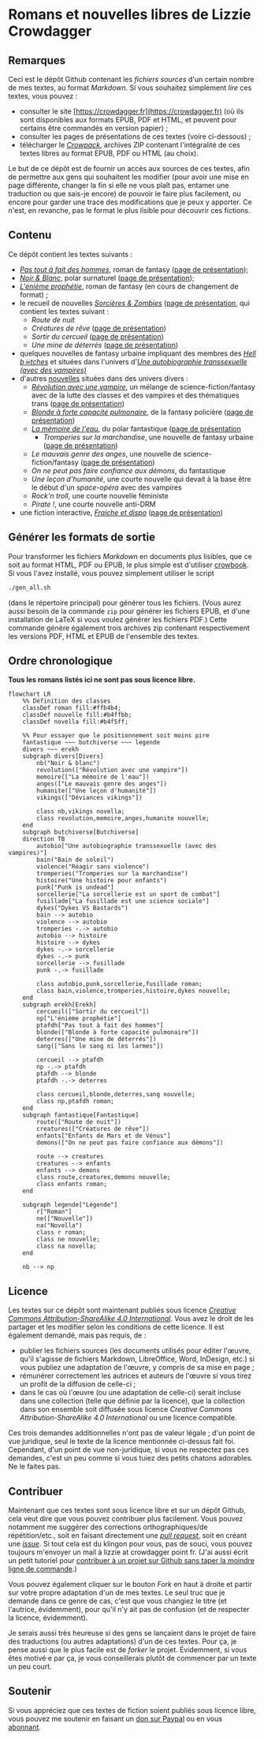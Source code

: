 Romans et nouvelles libres de Lizzie Crowdagger 
=========================================================

Remarques
---------

Ceci est le dépôt Github contenant les *fichiers sources* d'un
certain nombre de mes textes, au format
*Markdown*. Si vous souhaitez simplement *lire* ces textes, vous pouvez :

* consulter le site
[https://crowdagger.fr](https://crowdagger.fr) (où ils sont disponibles
aux formats EPUB, PDF et HTML, et peuvent pour certains être commandés en version papier) ;
* consulter les pages de présentations de ces textes (voire ci-dessous) ;
* télécharger le [*Crowpack*](https://github.com/Crowdagger/textes/releases),  archives ZIP contenant l'intégralité de ces textes libres au format EPUB, PDF ou HTML (au choix). 

Le but de ce dépôt est de fournir un accès aux sources de ces
textes, afin de permettre aux gens qui souhaitent les modifier
(pour avoir une mise en page différente, changer la fin si elle ne
vous plaît pas, entamer une traduction ou que sais-je encore) de
pouvoir le faire plus facilement, ou encore pour garder une trace des
modifications que je peux y apporter. Ce n'est, en revanche, pas le
format le plus lisible pour découvrir ces fictions.

Contenu 
-------

Ce dépôt contient les textes suivants :

* [*Pas tout à fait des hommes*](ptafdh/), roman de fantasy ([page de présentation](https://crowdagger.fr/pas-tout-a-fait-des-hommes/));
* [*Noir & Blanc*](blanc-noir/), polar surnaturel ([page de présentation](https://crowdagger.fr/noir-blanc/));
* [*L'énième prophétie*](enieme_prophetie/), roman de fantasy (en cours de changement de format) ;
* le recueil de nouvelles
  [*Sorcières & Zombies*](recueils/sorcieres_zombies/) ([page de présentation](https://crowdagger.fr/sorcieres-zombies/), qui contient les
  textes suivant :
  * *Route de nuit* 
  * *Créatures de rêve* ([page de présentation](https://crowdagger.fr/creatures-de-reve/))
  * *Sortir du cercueil* ([page de présentation](https://crowdagger.fr/sortir-du-cercueil/))
  * *Une mine de déterrés* ([page de présentation](https://crowdagger.fr/une-mine-de-deterres/))
* quelques nouvelles de fantasy urbaine impliquant des membres des
[*Hell b☠tches*](hell_butches/) et situées dans l'univers
d'[*Une autobiographie transsexuelle (avec des vampires)*](https://crowdagger.fr/une-autobiographie-transsexuelle-avec-des-vampires/) 
* d'autres [nouvelles](nouvelles/) situées dans des univers divers :
  * [*Révolution avec une vampire*](nouvelles/revolution/), un mélange
    de science-fiction/fantasy avec de la lutte des classes et des
    vampires et des thématiques trans ([page de présentation](https://crowdagger.fr/revolution-avec-une-vampire/))
  * [*Blonde à forte capacité pulmonaire*](nouvelles/pulmonaire/), de
    la fantasy policière ([page de présentation](https://crowdagger.fr/blonde-a-forte-capacite-pulmonaire/))
  * [*La mémoire de l'eau*](nouvelles/memoire/), du polar fantastique ([page de présentation](https://crowdagger.fr/la-memoire-de-leau/)
    * *Tromperies sur la marchandise*, une nouvelle de fantasy urbaine  ([page de présentation](https://crowdagger.fr/tromperies-sur-la-marchandise/))
  * *Le mauvais genre des anges*, une nouvelle de science-fiction/fantasy ([page de présentation](https://crowdagger.fr/le-mauvais-genre-des-anges/))
  * *On ne peut pas faire confiance aux démons*, du fantastique 
  * *Une leçon d'humanité*, une courte nouvelle qui devait à la base
    être le début d'un *space-opéra* avec des vampires 
  * *Rock'n troll*, une courte nouvelle féministe 
  * *Pirate !*, une courte nouvelle anti-DRM 
* une fiction interactive, [*Fraiche et dispo*](fictions_interactives/fraiche_et_dispo/) ([page de présentation](https://crowdagger.fr/fraiche-et-dispo/))

Générer les formats de sortie
-----------------------------

Pour transformer les fichiers *Markdown* en documents plus lisibles,
que ce soit au format HTML, PDF ou EPUB, le plus simple est d'utiliser
[crowbook](https://github.com/lise-henry/crowbook). Si vous l'avez installé, vous pouvez simplement utiliser le script 

```bash
./gen_all.sh
```

(dans le répertoire principal) pour générer tous les fichiers. (Vous aurez aussi besoin de la commande `zip` pour générer les fichiers EPUB, et d'une installation de LaTeX si vous voulez générer les fichiers PDF.) Cette commande génère également trois archives zip contenant respectivement les versions PDF, HTML et EPUB de l'ensemble des textes.

Ordre chronologique
------------------------

**Tous les romans listés ici ne sont pas sous licence libre.**

```mermaid
flowchart LR
    %% Définition des classes 
    classDef roman fill:#ffb4b4;
    classDef nouvelle fill:#b4ffbb;
    classDef novella fill:#b4f5ff;

    %% Pour essayer que le positionnement soit moins pire 
    fantastique ~~~ butchiverse ~~~ legende
    divers ~~~ erekh
    subgraph divers[Divers]
        nb("Noir & blanc")
        revolution(["Révolution avec une vampire"])
        memoire(["La mémoire de l'eau"])
        anges(["Le mauvais genre des anges"])
        humanite(["Une leçon d'humanité"])
        vikings(["Déviances vikings"])
        
        class nb,vikings novella;
        class revolution,memoire,anges,humanite nouvelle;
    end 
    subgraph butchiverse[Butchiverse]
    direction TB
        autobio["Une autobiographie transsexuelle (avec des vampires)"]
        bain("Bain de soleil")
        violence("Réagir sans violence")
        tromperies("Tromperies sur la marchandise")
        histoire("Une histoire pour enfants")
        punk["Punk is undead"]
        sorcellerie["La sorcellerie est un sport de combat"]
        fusillade["La fusillade est une science sociale"]
        dykes("Dykes VS Bastards")
        bain --> autobio
        violence --> autobio
        tromperies -.-> autobio
        autobio --> histoire
        histoire --> dykes
        dykes -.-> sorcellerie
        dykes -.-> punk
        sorcellerie --> fusillade
        punk -.-> fusillade
        
        class autobio,punk,sorcellerie,fusillade roman;
        class bain,violence,tromperies,histoire,dykes nouvelle;
    end
    subgraph erekh[Erekh]
        cercueil(["Sortir du cercueil"])
        np["L'énième prophétie"]
        ptafdh["Pas tout à fait des hommes"]
        blonde(["Blonde à forte capacité pulmonaire"])
        deterres(["Une mine de déterrés"])
        sang(["Sans le sang ni les larmes"])

        cercueil --> ptafdh
        np -.-> ptafdh
        ptafdh --> blonde
        ptafdh -.-> deterres
        
        class cercueil,blonde,deterres,sang nouvelle;
        class np,ptafdh roman;
    end
    subgraph fantastique[Fantastique]
        route(["Route de nuit"])
        creatures(["Créatures de rêve"])
        enfants["Enfants de Mars et de Vénus"]
        demons(["On ne peut pas faire confiance aux démons"])

        route --> creatures
        creatures --> enfants
        enfants --> demons
        class route,creatures,demons nouvelle;
        class enfants roman;
    end

    subgraph legende["Légende"]
        r["Roman"]
        ne(["Nouvelle"])
        na("Novella")
        class r roman;
        class ne nouvelle;
        class na novella;
    end

    nb --> np
```

Licence 
--------

Les textes sur ce dépôt sont maintenant publiés sous licence [*Creative Commons
Attribution-ShareAlike 4.0 International*](https://creativecommons.org/licenses/by-sa/4.0/). Vous
avez le droit de les partager et les modifier selon les conditions de cette licence. Il est également demandé, mais pas requis, de : 

* publier les fichiers sources (les documents utilisés pour éditer
  l'œuvre, qu'il s'agisse de fichiers Markdown, LibreOffice, Word,
  InDesign, etc.) si vous publiez une adaptation de l'œuvre, y compris
  de sa mise en page ; 
* rémunérer correctement les autrices et auteurs de l'œuvre si vous
  tirez un profit de la diffusion de celle-ci ; 
* dans le cas où l'œuvre (ou une adaptation de celle-ci) serait
  incluse dans une collection (telle que définie par la licence), que
  la collection dans son ensemble soit diffusée sous licence
  *Creative Commons Attribution-ShareAlike 4.0 International* ou une
  licence compatible. 

Ces trois demandes additionnelles n'ont pas de valeur légale ; d'un
point de vue juridique, seul le texte de la licence mentionnée
ci-dessus fait foi. Cependant, d'un point de vue non-juridique, si
vous ne respectez pas ces demandes, c'est un peu comme si vous tuiez
des petits chatons adorables. Ne le faites pas.

Contribuer 
------------

Maintenant que ces textes sont sous licence libre et sur un dépôt
Github, cela veut dire que vous pouvez contribuer plus
facilement. Vous pouvez notamment me suggérer des corrections
orthographiques/de répétition/etc., soit en faisant directement une
[*pull request*](https://github.com/Crowdagger/textes/pulls), soit en
créant une [*issue*](https://github.com/Crowdagger/textes/issues). Si
tout cela est du klingon pour vous, pas de souci, vous pouvez toujours
m'envoyer un mail à lizzie at crowdagger point fr. (J'ai aussi écrit un petit tutoriel pour [contribuer à un projet sur Github sans taper la moindre ligne de commande](http://crowdagger.fr/blog/index.php?post/2017/03/22/Tutoriel-%3A-contribuer-%C3%A0-un-projet-sur-Github).)

Vous pouvez également cliquer sur le bouton *Fork* en haut à droite et
partir sur votre propre adaptation d'un de mes textes. Le seul truc
que je demande dans ce genre de cas, c'est que vous changiez le titre
(et l'autrice, évidemment), pour qu'il n'y ait pas de confusion (et de
respecter la licence, évidemment).

Je serais aussi très heureuse si des gens se lançaient dans le projet
de faire des traductions (ou autres adaptations) d'un de ces
textes. Pour ça, je pense aussi que le plus facile est de *forker* le
projet. Évidemment, si vous êtes motivé·e par ça, je vous
conseillerais plutôt de commencer par un texte un peu court.



Soutenir
---------

Si vous appréciez que ces textes de fiction soient publiés sous licence libre, vous pouvez me soutenir en faisant un [don sur Paypal](https://www.paypal.me/crowdagger) ou en vous [abonnant](https://crowdagger.fr/abonne%c2%b7e%c2%b7s/).


